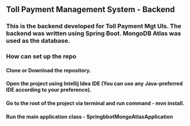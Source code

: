 ## Toll Payment Management System - Backend 

### This is the backend developed for Toll Payment Mgt UIs. The backend was written using Spring Boot. MongoDB Atlas was used as the database. 

### How can set up the repo

#### Clone or Download the repository.
#### Open the project using Intellij Idea IDE (You can use any Java-preferred IDE according to your preference).
#### Go to the root of the project via terminal and run command - mvn install. 
#### Run the main application class - SpringbbotMongoAtlasApplication
